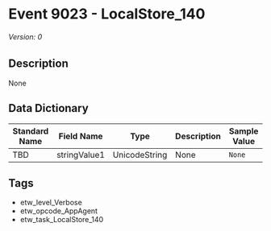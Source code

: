 # Event 9023 - LocalStore_140
###### Version: 0

## Description
None

## Data Dictionary
|Standard Name|Field Name|Type|Description|Sample Value|
|---|---|---|---|---|
|TBD|stringValue1|UnicodeString|None|`None`|

## Tags
* etw_level_Verbose
* etw_opcode_AppAgent
* etw_task_LocalStore_140